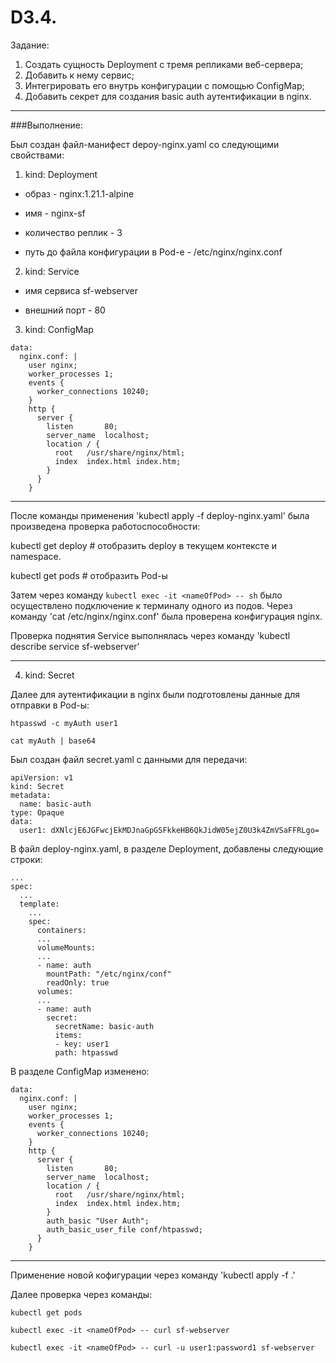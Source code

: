 # D3.4.

Задание:

1. Создать сущность Deployment c тремя репликами веб-сервера;       
2. Добавить к нему сервис;    
3. Интегрировать его внутрь конфигурации с помощью ConfigMap;   
4. Добавить секрет для создания basic auth аутентификации в nginx.

---

###Выполнение:

Был создан файл-манифест depoy-nginx.yaml со следующими свойствами:

1. kind: Deployment

- образ - nginx:1.21.1-alpine

- имя - nginx-sf

- количество реплик - 3

- путь до файла конфигурации в Pod-е - /etc/nginx/nginx.conf


2. kind: Service

- имя сервиса sf-webserver

- внешний порт - 80


3. kind: ConfigMap

```
data:
  nginx.conf: |
    user nginx;
    worker_processes 1;
    events {
      worker_connections 10240;
    }
    http {
      server {
        listen       80;
        server_name  localhost;
        location / {
          root   /usr/share/nginx/html;
          index  index.html index.htm;
        }
      }
    }
```

---

После команды применения 'kubectl apply -f deploy-nginx.yaml' была произведена проверка работоспособности:

kubectl get deploy  #  отобразить deploy в текущем контексте и namespace.

kubectl get pods  #  отобразить Pod-ы 

Затем через команду `kubectl exec -it <nameOfPod> -- sh` было осуществлено подключение к терминалу одного из подов. Через команду 'cat /etc/nginx/nginx.conf' была проверена конфигурация nginx.

Проверка поднятия Service выполнялась через команду 'kubectl describe service sf-webserver'


---

4. kind: Secret

Далее для аутентификации в nginx были подготовлены данные для отправки в Pod-ы:


`htpasswd -c myAuth user1`

`cat myAuth | base64`


Был создан файл secret.yaml с данными для передачи:

```
apiVersion: v1
kind: Secret
metadata:
  name: basic-auth
type: Opaque
data:
  user1: dXNlcjE6JGFwcjEkMDJnaGpGSFkkeHB6QkJidW05ejZ0U3k4ZmVSaFFRLgo=
```

В файл deploy-nginx.yaml, в разделе Deployment,  добавлены следующие строки:

```
...
spec:
  ...
  template:
    ...
    spec:
      containers:
      ...
      volumeMounts:
      ...
      - name: auth
        mountPath: "/etc/nginx/conf"
        readOnly: true
      volumes:
      ...
      - name: auth
        secret:
          secretName: basic-auth
          items:
          - key: user1
          path: htpasswd
```

В разделе ConfigMap изменено:

```
data:
  nginx.conf: |
    user nginx;
    worker_processes 1;
    events {
      worker_connections 10240;
    }
    http {
      server {
        listen       80;
        server_name  localhost;
        location / {
          root   /usr/share/nginx/html;
          index  index.html index.htm;
        }
        auth_basic "User Auth";
        auth_basic_user_file conf/htpasswd;
      }
    }
```

---

Применение новой кофигурации через команду 'kubectl apply -f .'

Далее проверка через команды:


`kubectl get pods`

`kubectl exec -it <nameOfPod> -- curl sf-webserver`

`kubectl exec -it <nameOfPod> -- curl -u user1:password1 sf-webserver`

